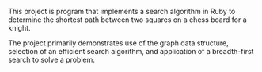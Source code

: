 This project is program that implements a search algorithm in Ruby to determine the shortest path between two squares on a chess board for a knight.

The project primarily demonstrates use of the graph data structure, selection of an efficient search algorithm, and application of a breadth-first search to solve a problem.
